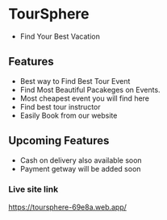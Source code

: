 # TourSphere
- Find Your Best Vacation

## Features

- Best way to Find Best Tour Event
- Find Most Beautiful Pacakeges on Events.
- Most cheapest event you will find here 
- Find best tour instructor
- Easily Book from our website

## Upcoming Features
- Cash on delivery also available soon
- Payment getway will be added soon
### Live site link
https://toursphere-69e8a.web.app/